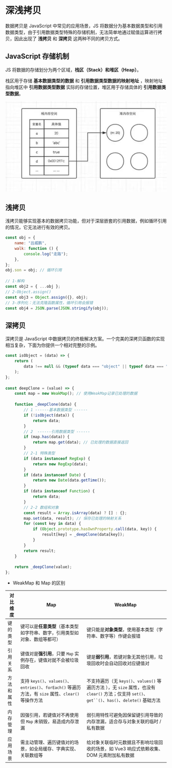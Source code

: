 # 深浅拷贝

数据拷贝是 JavaScript 中常见的应用场景，JS 将数据分为基本数据类型和引用数据类型，由于引用数据类型特殊的存储机制，无法简单地通过赋值运算进行拷贝，因此出现了 **浅拷贝** 和 **深拷贝** 这两种不同的拷贝方式。

## JavaScript 存储机制

JS 将数据的存储划分为两个区域，**栈区（Stack）**和**堆区（Heap）**。

栈区用于存储 **基本数据类型的数据** 和 **引用数据类型数据的映射地址** ，映射地址指向堆区中 **引用数据类型数据** 实际的存储位置，堆区用于存储具体的 **引用数据类型数据**。

![JavaScript 存储机制](./深浅拷贝01.png)

## 浅拷贝

浅拷贝能够实现基本的数据拷贝功能，但对于深层嵌套的引用数据，例如循环引用的情况，它无法进行有效的拷贝。

```js
const obj = {
	name: "吕威鹏",
	walk: function () {
		console.log("走路");
	},
};
obj.son = obj; // 循环引用

// 1-解构
const obj2 = { ...obj };
// 2-Object.assign()
const obj3 = Object.assign({}, obj);
// 3-序列化：无法克隆函数属性，循环引用会报错
const obj4 = JSON.parse(JSON.stringify(obj));
```

## 深拷贝

深拷贝是 JavaScript 中数据拷贝的终极解决方案。一个完美的深拷贝函数的实现相当复杂，下面为你提供一个相对完整的示例。

```js
const isObject = (data) => {
	return (
		data !== null && (typeof data === "object" || typeof data === "function")
	);
};

const deepClone = (value) => {
	const map = new WeakMap(); // 使用WeakMap记录已处理的数据

	function _deepClone(data) {
		// 1 ------基本数据类型 ------
		if (!isObject(data)) {
			return data;
		}
		// 2  ------引用数据类型 ------
		if (map.has(data)) {
			return map.get(data); // 已处理的数据直接返回
		}
		// 2-1 特殊类型
		if (data instanceof RegExp) {
			return new RegExp(data);
		}
		if (data instanceof Date) {
			return new Date(data.getTime());
		}
		if (data instanceof Function) {
			return data;
		}
		// 2-2 数组和对象
		const result = Array.isArray(data) ? [] : {};
		map.set(data, result); // 保存已处理的映射关系
		for (const key in data) {
			if (Object.prototype.hasOwnProperty.call(data, key)) {
				result[key] = _deepClone(data[key]);
			}
		}
		return result;
	}

	return _deepClone(value);
};
```

- WeakMap 和 Map 的区别

| **对比维度** | **Map**                                                                                              | **WeakMap**                                                                                                                                         |
| ------------ | ---------------------------------------------------------------------------------------------------- | --------------------------------------------------------------------------------------------------------------------------------------------------- |
| 键的类型     | 键可以是**任意类型**（基本类型如字符串、数字，引用类型如对象、数组等都可）                           | 键只能是**对象类型**，使用基本类型（字符串、数字等）作键会报错                                                                                      |
| 引用关系     | 键值对是**强引用**，只要 `Map` 实例存在，键值对就不会被垃圾回收                                      | 键是**弱引用**，若键对象无其他引用，垃圾回收时会自动回收对应键值对                                                                                  |
| 方法和属性   | 支持 `keys()`、`values()`、`entries()`、`forEach()` 等遍历方法，有 `size` 属性、`clear()` 等操作方法 | 不支持遍历（无 `keys()`、`values()` 等遍历方法 ），无 `size` 属性，也没有 `clear()` 方法；仅支持 `set()`、` get``() `、`has()`、`delete()` 基础方法 |
| 内存管理     | 因强引用，若键值对不再使用但 `Map` 未销毁，易造成内存泄漏                                            | 弱引用特性可避免因保留键引用导致的内存泄漏，适合存与对象关联的临时 / 私有数据                                                                       |
| 应用场景     | 需主动管理、遍历键值对的场景，如全局缓存、字典实现、关联数组等                                       | 给对象关联临时元数据且不影响垃圾回收的场景，如 Vue3 响应式依赖收集、DOM 元素附加私有数据                                                            |
